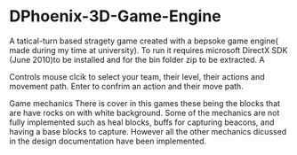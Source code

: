 # DPhoenix-3D-Game-Engine
A tatical-turn based stragety game created with a bepsoke game engine( made during my time at university).
To run it requires microsoft  DirectX SDK (June 2010)to be installed and for the bin folder zip to be extracted.
A

Controls 
mouse clcik to select your team, their level, their actions and movement path.
Enter to confrim an action and their move path.

Game mechanics
There is cover in this games these being the blocks that are have rocks on with white background.
Some of the mechanics are not fully implemented such as heal blocks, buffs for capturing beacons, and having a base blocks to capture.
However all the other mechanics dicussed in the design documentation have been implemented.
